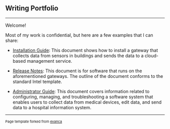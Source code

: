 ## Writing Portfolio

---

Welcome! 

Most of my work is confidential, but here are a few examples that I can share:

- [Installation Guide](pdf/writing-sample-334815-002-intel-bmp-installation-guide.pdf): This document shows how to install a gateway that collects data from sensors in buildings and sends the data to a cloud-based management service.

- [Release Notes](pdf/writing-sample-335025-003-intel-bmp-v1-0-release-notes.pdf): This document is for software that runs on the aforementioned gateways. The outline of the document conforms to the standard Intel template.

- [Administrator Guide](pdf/writing-sample-80015957c-connex-vm-administrator-guide.pdf): This document covers information related to configuring, managing, and troubleshooting a software system that enables users to collect data from medical devices, edit data, and send data to a hospital information system.      

---
<p style="font-size:11px">Page template forked from <a href="https://github.com/evanca/quick-portfolio">evanca</a></p>
<!-- Remove above link if you don't want to attibute -->
